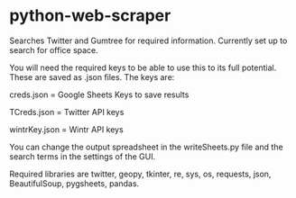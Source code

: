 # python-web-scraper
Searches Twitter and Gumtree for required information. Currently set up to search for office space.

You will need the required keys to be able to use this to its full potential. These are saved as .json files. The keys are:

creds.json = Google Sheets Keys to save results

TCreds.json = Twitter API keys

wintrKey.json = Wintr API keys

You can change the output spreadsheet in the writeSheets.py file and the search terms in the settings of the GUI.

Required libraries are twitter, geopy, tkinter, re, sys, os, requests, json, BeautifulSoup, pygsheets, pandas.
